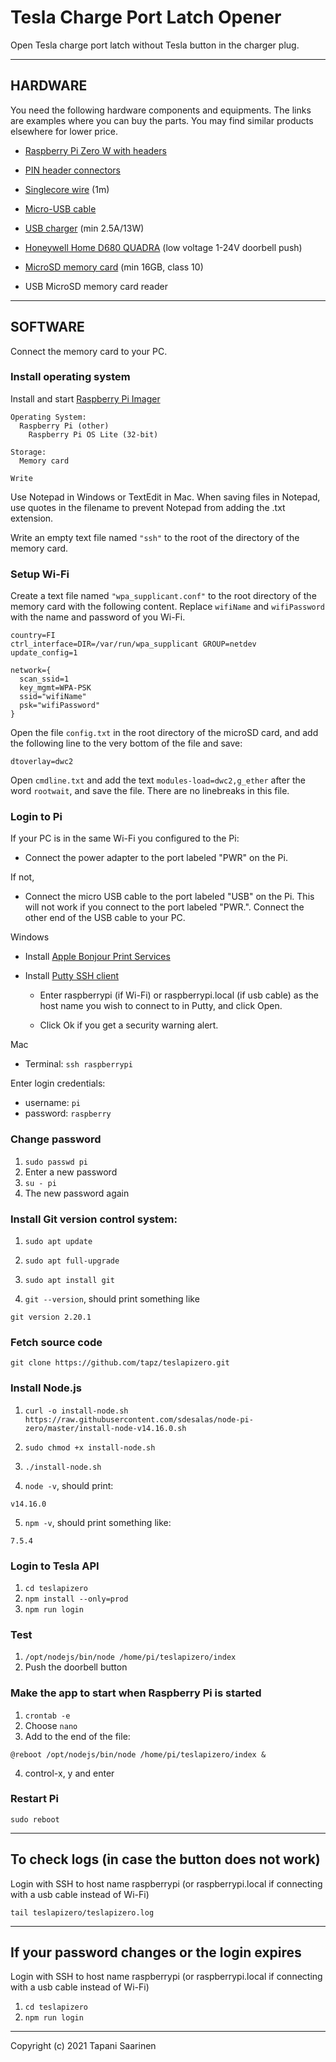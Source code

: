 # Tesla Charge Port Latch Opener
Open Tesla charge port latch without Tesla button in the charger plug.

---
## **HARDWARE**

You need the following hardware components and equipments. The links are examples where you can buy the parts. You may find similar products elsewhere for lower price.

* [Raspberry Pi Zero W with headers](https://www.partco.fi/en/raspberry-pi/raspberry-pi/20722-rpi-zero-wh.html)
* [PIN header connectors](https://www.partco.fi/en/liittimet/piikkirima-liittimet/johtoliittimet-piikkirimaan/15756-harwin-1x1.html)
* [Singlecore wire](https://www.partco.fi/en/kaapelitjohdot/yksisaeikeiset-kytkentaejohdot/14316-kaa-kj-1x06-pun.html) (1m)

* [Micro-USB cable](https://www.partco.fi/en/computer/buses/usb/usb-cables/19508-dk-usb-vj17-1mku.html?search_query=micro-usb&results=790)

* [USB charger](https://www.partco.fi/en/power-supplies/usb-chargers/21300-wchau484abk.html) (min 2.5A/13W)

* [Honeywell Home D680 QUADRA](https://www.elektroshopwagner.de/product_info.php/info/p244646_Honeywell-Home-D680-QUADRA-Taster-62x62x13-mm--elfenbein.html) (low voltage 1-24V doorbell push)

* [MicroSD memory card](https://www.partco.fi/en/memory-cards/21591-gr-sd-16gb-ua1.html?search_query=micro+sd&results=583) (min 16GB, class 10)

* USB MicroSD memory card reader

---

## **SOFTWARE**

Connect the memory card to your PC.

### Install operating system

Install and start [Raspberry Pi Imager](https://www.raspberrypi.org/software/)

```
Operating System: 
  Raspberry Pi (other)
    Raspberry Pi OS Lite (32-bit)

Storage:
  Memory card

Write
```

Use Notepad in Windows or TextEdit in Mac. When saving files in Notepad, use quotes in the filename to prevent Notepad from adding the .txt extension.

Write an empty text file named `"ssh"` to the root of the directory of the memory card.

### Setup Wi-Fi

Create a text file named `"wpa_supplicant.conf"` to the root directory of the memory card with the following content. Replace `wifiName` and `wifiPassword` with the name and password of you Wi-Fi.

```
country=FI
ctrl_interface=DIR=/var/run/wpa_supplicant GROUP=netdev
update_config=1

network={
  scan_ssid=1
  key_mgmt=WPA-PSK
  ssid="wifiName"
  psk="wifiPassword"
}
```

Open the file `config.txt` in the root directory of the microSD card, and add the following line to the very bottom of the file and save:

```
dtoverlay=dwc2
```

Open `cmdline.txt` and add the text `modules-load=dwc2,g_ether` after the word `rootwait`, and save the file. There are no linebreaks in this file.

### Login to Pi

If your PC is in the same Wi-Fi you configured to the Pi:
  * Connect the power adapter to the port labeled "PWR" on the Pi.
  
If not,
  * Connect the micro USB cable to the port labeled "USB" on the Pi. This will not work if you connect to the port labeled "PWR.". Connect the other end of the USB cable to your PC.


Windows 

* Install [Apple Bonjour Print Services](https://support.apple.com/kb/dl999?locale=en_US)

* Install [Putty SSH client](https://www.putty.org)

  * Enter raspberrypi (if Wi-Fi) or raspberrypi.local (if usb cable) as the host name you wish to connect to in Putty, and click Open.

  * Click Ok if you get a security warning alert.

Mac

* Terminal: `ssh raspberrypi`

Enter login credentials:

* username: `pi`
* password: `raspberry`

### Change password

1. `sudo passwd pi`
2. Enter a new password
3. `su - pi`
4. The new password again

### Install Git version control system:

1. `sudo apt update`
2. `sudo apt full-upgrade`
3. `sudo apt install git`

4. `git --version`, should print something like
```
git version 2.20.1
```

### Fetch source code

`git clone https://github.com/tapz/teslapizero.git`

### Install Node.js

1. `curl -o install-node.sh https://raw.githubusercontent.com/sdesalas/node-pi-zero/master/install-node-v14.16.0.sh`
2. `sudo chmod +x install-node.sh`
3. `./install-node.sh`

4. `node -v`, should print:
```
v14.16.0
```
5. `npm -v`, should print something like:
```
7.5.4
```

### Login to Tesla API

1. `cd teslapizero`
2. `npm install --only=prod`
3. `npm run login`

### Test

1. `/opt/nodejs/bin/node /home/pi/teslapizero/index`
2. Push the doorbell button

### Make the app to start when Raspberry Pi is started

1. `crontab -e`
2. Choose `nano`
3. Add to the end of the file:
```
@reboot /opt/nodejs/bin/node /home/pi/teslapizero/index &
```
4. control-x, y and enter

### Restart Pi
`sudo reboot`

---

## **To check logs (in case the button does not work)**

Login with SSH to host name raspberrypi (or raspberrypi.local if connecting with a usb cable instead of Wi-Fi)

`tail teslapizero/teslapizero.log`

---

## **If your password changes or the login expires**

Login with SSH to host name raspberrypi (or raspberrypi.local if connecting with a usb cable instead of Wi-Fi)
1. `cd teslapizero`
2. `npm run login`

---

Copyright (c) 2021 Tapani Saarinen